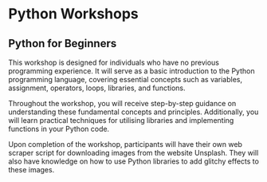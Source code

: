 # Python Workshops

## Python for Beginners

This workshop is designed for individuals who have no previous programming experience. It will serve as a basic introduction to the Python programming language, covering essential concepts such as variables, assignment, operators, loops, libraries, and functions.

Throughout the workshop, you will receive step-by-step guidance on understanding these fundamental concepts and principles. Additionally, you will learn practical techniques for utilising libraries and implementing functions in your Python code.

Upon completion of the workshop, participants will have their own web scraper script for downloading images from the website Unsplash. They will also have knowledge on how to use Python libraries to add glitchy effects to these images.